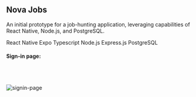 ## Nova Jobs

An initial prototype for a job-hunting application, leveraging capabilities of React Native, Node.js, and PostgreSQL.


React Native
Expo
Typescript
Node.js 
Express.js
PostgreSQL

#### Sign-in page:
<br />
<br />

![signin-page](https://github.com/beneki/den-find/assets/20746347/9b6952d4-675c-4fff-a1d4-a921bbac991a)


